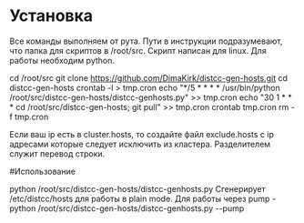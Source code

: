# Установка
Все команды выполняем от рута. Пути в инструкции подразумевают, что папка для скриптов в /root/src. Скрипт написан для linux. Для работы необходим python.

cd /root/src
git clone https://github.com/DimaKirk/distcc-gen-hosts.git
cd distcc-gen-hosts
crontab -l > tmp.cron
echo "*/5 * * * * /usr/bin/python /root/src/distcc-gen-hosts/distcc-genhosts.py" >> tmp.cron
echo "30 1 * * * cd /root/src/distcc-gen-hosts; git pull" >> tmp.cron
crontab tmp.cron
rm -f tmp.cron

Если ваш ip есть в cluster.hosts, то создайте файл exclude.hosts с ip адресами которые следует исключить из кластера. Разделителем служит перевод строки.

#Использование

python /root/src/distcc-gen-hosts/distcc-genhosts.py
Сгенерирует /etc/distcc/hosts для работы в plain mode. Для работы через pump - 
python /root/src/distcc-gen-hosts/distcc-genhosts.py --pump
